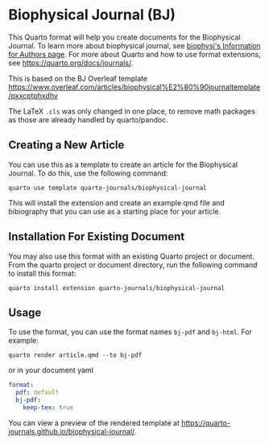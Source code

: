 # Biophysical Journal (BJ)

This Quarto format will help you create documents for the Biophysical Journal. To learn more about biophysical journal, see [biophysj's Information for Authors page](https://www.cell.com/biophysj/author-resources). For more about Quarto and how to use format extensions, see <https://quarto.org/docs/journals/>.


This is based on the BJ Overleaf template <https://www.overleaf.com/articles/biophysical%E2%80%90journaltemplate/pxxcptphxdhv>

The LaTeX `.cls` was only changed in one place, to remove math packages as those are already handled by quarto/pandoc.

## Creating a New Article

You can use this as a template to create an article for the Biophysical Journal. To do this, use the following command:

```quarto use template quarto-journals/biophysical-journal```

This will install the extension and create an example qmd file and bibiography that you can use as a starting place for your article.

## Installation For Existing Document

You may also use this format with an existing Quarto project or document. From the quarto project or document directory, run the following command to install this format:

```quarto install extension quarto-journals/biophysical-journal```

## Usage 

To use the format, you can use the format names `bj-pdf` and `bj-html`. For example:

```quarto render article.qmd --to bj-pdf```

or in your document yaml

```yaml
format:
  pdf: default
  bj-pdf:
    keep-tex: true    
```

You can view a preview of the rendered template at <https://quarto-journals.github.io/biophysical-journal/>.
